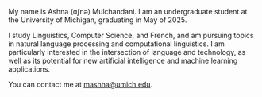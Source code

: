 My name is Ashna (ɑʃnə) Mulchandani. I am an undergraduate student at the University of Michigan, graduating in May of 2025.

I study Linguistics, Computer Science, and French, and am pursuing topics in natural language processing and computational linguistics. I am particularly interested in the intersection of language and technology, as well as its potential for new artificial intelligence and machine learning applications.

You can contact me at [mashna@umich.edu](mashna@umich.edu).
